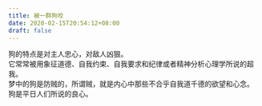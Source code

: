 ```yaml
---
title: 被一群狗咬
date: 2020-02-15T20:54:12+08:00
draft: false
---
```


狗的特点是对主人忠心，对敌人凶狠。<br>
它常常被用象征道德、自我约束、自我要求和纪律或者精神分析心理学所说的超我。<br>
梦中的狗是防贼的，所谓贼，就是内心中那些不合乎自我道千德的欲望和心念。<br>
狗是平日人们所说的良心。<br>
